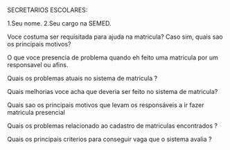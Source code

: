SECRETARIOS ESCOLARES:

1.Seu nome.
2.Seu cargo na SEMED.


Voce costuma ser requisitada para ajuda na matricula? Caso sim, quais sao os principais motivos? 

O que voce presencia de problema quando eh feito uma matricula por um responsavel ou afins.

Quais os problemas atuais no sistema de matricula ? 

Quais melhorias voce acha que deveria ser feito no sistema de matricula?

Quais sao os principais motivos que levam os responsáveis a ir fazer matricula presencial

Quais os problemas relacionado ao cadastro de matriculas encontrados ? 

Quais os principais criterios para conseguir vaga que o sistema avalia  ?
